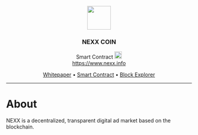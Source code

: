 <p align="center" dir="auto">
  <a rel="noopener noreferrer" href="https://www.nexx.info"><img src="https://www.nexx.info/img/favicon-200x200.png" width="64" data-canonical-src="https://www.nexx.info/img/favicon-200x200.png" style="max-width: 100%;"></a>
  <br>
</p>
<h3 align="center">NEXX COIN</h3>
<p align="center" dir="auto">
  <span align="center">Smart Contract <g-emoji class="g-emoji" alias="rocket" fallback-src="https://github.githubassets.com/images/icons/emoji/unicode/1f680.png"><img class="emoji" alt="rocket" height="20" width="20" src="https://github.githubassets.com/images/icons/emoji/unicode/1f680.png"></g-emoji></span>
  <br>
  <a href="https://www.nexx.info" rel="nofollow">https://www.nexx.info</a>
</p>

<p align="center" dir="auto">
  <a href="https://www.nexx.info/whitepaper.html">Whitepaper</a>
  •
  <a href="https://github.com/NEXXCOIN/nexxcoin.sol">Smart Contract</a>
  •
  <a href="https://bscscan.com/token/0x67390bA52b33c0d2850bA52B4939005D0798e0C1">Block Explorer</a>
</p>
<hr>


# About
NEXX is a decentralized, transparent digital ad market based on the blockchain.
